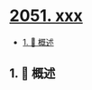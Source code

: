 # [2051. xxx](https://github.com/Tdahuyou/TNotes.leetcode/tree/main/notes/2051.%20xxx)

<!-- region:toc -->

- [1. 📝 概述](#1--概述)

<!-- endregion:toc -->

## 1. 📝 概述
